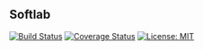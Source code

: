 ## Softlab

[![Build Status](https://drone.dmeiburg.de/api/badges/dm/softlab/status.svg)](https://drone.dmeiburg.de/dm/softlab) [![Coverage Status](https://coveralls.io/repos/github/dmeiburg/softlab/badge.svg?branch=)](https://coveralls.io/github/dmeiburg/softlab?branch=) [![License: MIT](https://img.shields.io/badge/License-MIT-yellow.svg)](https://opensource.org/licenses/MIT)

